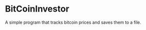 BitCoinInvestor
===============

A simple program that tracks bitcoin prices and saves them to a file.
